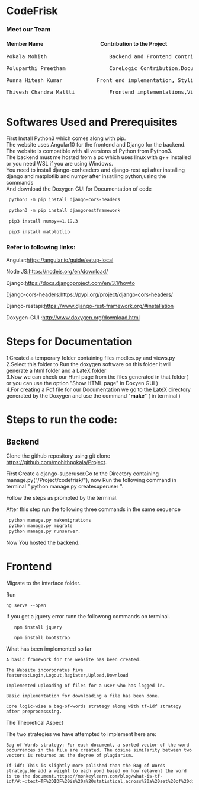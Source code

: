 # CodeFrisk

<h3>Meet our Team</h3>
<h4>Member Name&emsp;&emsp;&emsp;&emsp;&emsp;&emsp;&emsp;&emsp;&emsp;&emsp;&emsp;Contribution to the Project</h4>
<pre>
Pokala Mohith 	                 Backend and Frontend contributions, contributions for core logic implementation<br />
Poluparthi Preetham 	         CoreLogic Contribution,Documentation<br />
Punna Hitesh Kumar 	         Front end implementation, Styling the website,Documentation <br />
Thivesh Chandra Mattti       	 Frontend implementations,Visualizaion,Core Logic Implementation<br />
</pre>

# Softwares Used and Prerequisites

First Install Python3 which comes along with pip.<br />
The website uses Angular10 for the frontend and Django for the backend.<br />
The website is compatible with all versions of Python from Python3.<br />
The backend must me hosted from a pc which uses linux with g++ installed or you need WSL if you are using Windows.<br />
You need to install django-corheaders and django-rest api after installing django and matplotlib and numpy after insatlling python,using the commands<br /> 
And download the Doxygen GUI for Documentation of code
```diff
 python3 -m pip install django-cors-headers

 python3 -m pip install djangorestframework

 pip3 install numpy==1.19.3

 pip3 install matplotlib

```
### Refer to following links:
Angular:https://angular.io/guide/setup-local

Node JS:https://nodejs.org/en/download/

Django:https://docs.djangoproject.com/en/3.1/howto

Django-cors-headers:https://pypi.org/project/django-cors-headers/

Django-restapi:https://www.django-rest-framework.org/#installation

Doxygen-GUI   :http://www.doxygen.org/download.html
# Steps for Documentation
1.Created a temporary folder containing files modles.py and views.py<br />
2.Select this folder to Run the doxygen software on this folder it will generate a html folder and a LateX folder<br />
3.Now we can check our Html page from the files generated in that folder( or you can use the option "Show HTML page" in Doxyen GUI )<br />
4.For creating a Pdf file for our Documentation we go to the LateX directory generated by the Doxygen and use the command "**make**" ( in terminal )<br />
# Steps to run the code:
 ## Backend
 Clone the github repository using git clone https://github.com/mohithpokala/Project. 
 
 First Create a django-superuser.Go to the Directory containing manage.py("/Project/codefrisk/"), 
 now Run the following command in terminal " python manage.py createsuperuser ".<br />
 
 Follow the steps as prompted by the terminal.<br />
 
 After this step run the following three commands in the same sequence 
 ``` diff
  python manage.py makemigrations 
  python manage.py migrate 
  python manage.py runserver.
 ```
 Now You hosted the backend.
    
 # Frontend
 Migrate to the interface folder.

 Run 
 ``` diff 
 ng serve --open
 ```
 If you get a jquery error runn the followong commands on terminal.
    
       npm install jquery
       
       npm install bootstrap
 
 

What has been implemented so far

    A basic framework for the website has been created.

    The Website incorporates five features:Login,Logout,Register,Upload,Download

    Implemented uploading of files for a user who has logged in.

    Basic implementation for downloading a file has been done.

    Core logic-wise a bag-of-words strategy along with tf-idf strategy after preprocesssing.

The Theoretical Aspect

The two strategies we have attempted to implement here are:

    Bag of Words strategy: For each document, a sorted vector of the word occurrences in the file are created. The cosine similarity between two vectors is returned as the degree of plagiarism.

    Tf-idf: This is slightly more polished than the Bag of Words strategy.We add a weight to each word based on how relavent the word is to the document.https://monkeylearn.com/blog/what-is-tf-idf/#:~:text=TF%2DIDF%20is%20a%20statistical,across%20a%20set%20of%20documents

